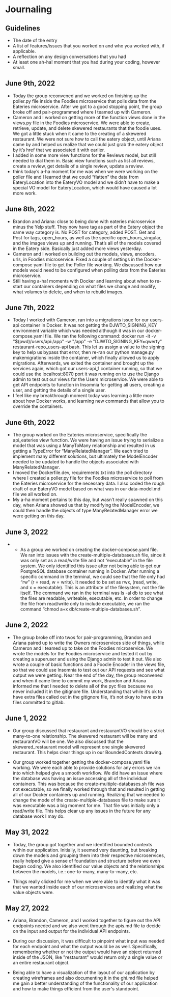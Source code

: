 # Journaling

## Guidelines
* The date of the entry
* A list of features/issues that you worked on and who you worked with, if applicable.
* A reflection on any design conversations that you had
* At least one ah-ha! moment that you had during your coding, however small. 

## June 9th, 2022
* Today the group reconvened and we worked on finishing up the poller.py file inside the Foodies microservice that polls data from the Eateries microservice. After we got to a good stopping point, the group broke off and pair-programmed where I teamed up with Cameron.
* Cameron and I worked on getting more of the function views done in the views.py file in the Foodies microservice. We were able to create, retrieve, update, and delete skewered restaurants that the foodie uses. We got a little stuck when it came to the creating of a skewered restaurant. We were not sure how to call the eatery object, until Ariana came by and helped us realize that we could just grab the eatery object by it’s href that we associated it with earlier. 
* I added in some more view functions for the Reviews model, but still needed to dial them in. Basic view functions such as list all reviews, create a review, get details of a single review, update a review. 
*  think today’s a-ha moment for me was when we were working on the poller file and I learned that we could “flatten” the data from EateryLocation into the EateryVO model and we didn’t have to make a special VO model for EateryLocation, which would have caused a lot more work. 

## June 8th, 2022
* Brandon and Ariana: close to being done with eateries microservice minus the Yelp stuff. They now have tag as part of the Eatery object the same way category is. No POST for category, added POST. Get and Post for tags, open_hours, as well as the specific open_hours_singular, and the images views up and running. That’s all of the models covered in the Eatery side. Basically just added more views yesterday. 
* Cameron and I worked on building out the models, views, encoders, urls, in Foodies microservice. Fixed a couple of settings in the Docker-compose yaml file to get the Poller file working. We discussed how our models would need to be configured when polling data from the Eateries microservice. 
* Still having a-ha! moments with Docker and learning about when to re-start our containers depending on what files we change and modify, what volumes to delete, and when to rebuild images. 

## June 7th, 2022 
* Today I worked with Cameron, ran into a migrations issue for our users-api container in Docker. It was not getting the DJWTO_SIGNING_KEY environment variable which was needed although it was in our docker-compose.yaml file. We ran the following command: docker run -it -v "$(pwd)/users/api:/app" -w "/app" -e "DJWTO_SIGNING_KEY=qwerty" restaurant-repo_users-api bash. This let us assign a value to the signing key to help us bypass that error, then re-ran our python manage.py makemigrations inside the container, which finally allowed us to apply migrations. Afterwards, we exited the container and brought up the services again, which got our users-api_1 container running, so that we could use the localhost:8070 port it was running on to use the Django admin to test out our views for the Users microservice. We were able to get API endpoints to function in Insomnia for getting all users, creating a user, and getting the details of a single user. 
* I feel like my breakthrough moment today was learning a little more about how Docker works, and learning new commands that allow you to override the containers. 

## June 6th, 2022
* The group worked on the Eateries microservice, specifically the api_eateries view function. We were having an issue trying to serialize a model that was using a ManyToMany relationship and resulted in us getting a TypeError for “ManyRelatedManager”. We each tried to implement many different solutions, but ultimately the ModelEncoder needed to be updated to handle the objects associated with ManyRelatedManager. 
* I moved the Dockerfile.dev, requirements.txt into the poll directory where I created a poller.py file for the Foodies microservice to poll from the Eateries microservice for the necessary data. I also coded the rough draft of our EateryVO model based on what was in our data-model.md file we all worked on. 
* My a-ha moment pertains to this day, but wasn’t really spawned on this day, when Ariana showed us that by modifying the ModelEncoder, we could then handle the objects of type ManyRelatedManager error we were getting on this day.

## June 3, 2022
* * As a group we worked on creating the docker-compose.yaml file. We ran into issues with the create-multiple-databases.sh file, since it was only set as a read/write file and not “executable” in the file system. We only identified this issue after not being able to get our PostgreSQL database container running in Docker. After running a specific command in the terminal, we could see that the file only had “rw” (r = read, w = write). It needed to be set as rwx, (read, write, and x = executable). This is an attribute of the filesystem, not the file itself. The command we ran in the terminal was ls -al db to see what the files are readable, writeable, executable, etc. In order to change the file from read/write only to include executable, we ran the command “chmod a+x db/create-multiple-databases.sh”. 

## June 2, 2022
* The group broke off into twos for pair-programming, Brandon and Ariana paired up to write the Owners microservices side of things, while Cameron and I teamed up to take on the Foodies microservice. We wrote the models for the Foodies microservice and tested it out by creating a superuser and using the Django admin to test it out.  We also wrote a couple of basic functions and a Foodie Encoder in the views file, so that we could use Insomnia to test out our API requests and see what output we were getting. Near the end of the day, the group reconvened and when it came time to commit my work, Brandon and Ariana informed me that I needed to delete all of the pyc files because we never included it in the gitignore file. Understanding that while it’s ok to have extra files called out in the gitignore file, it’s not okay to have extra files committed to gitlab. 

## June 1, 2022
* Our group discussed that restaurant and restaurantVO should be a strict many-to-one relationship. The skewered restaurant will be many and restaurantVO will be one. We also discussed that the skewered_restaurant model will represent one single skewered restaurant. This helps clear things up in our BoundedContexts drawing. 

* Our group worked together getting the docker-compose.yaml file working. We were each able to provide solutions for any errors we ran into which helped give a smooth workflow. We did have an issue where the database was having an issue accessing all of the individual containers. This was because the create-multiple-databases.sh file was not executable, so we finally worked through that and resulted in getting all of our Docker containers up and running. Realizing that we needed to change the mode of the create-multiple-databases file to make sure it was executable was a big moment for me. That file was initially only a read/write file. This helps clear up any issues in the future for any database work I may do. 

## May 31, 2022
* Today, the group got together and we identified bounded contexts within our application. Initially, it seemed very daunting, but breaking down the models and grouping them into their respective microservices, really helped give a sense of foundation and structure before we even began coding. We also identified our value objects and the relationships between the models, i.e.: one-to-many, many-to-many, etc. 

* Things really clicked for me when we were able to identify what it was that we wanted inside each of our microservices and realizing what the value objects were. 


## May 27, 2022
* Ariana, Brandon, Cameron, and I worked together to figure out the API endpoints needed and we also went through the apis.md file to decide on the input and output for the individual API endpoints. 

* During our discussion, it was difficult to pinpoint what input was needed for each endpoint and what the output would be as well. Specifically, remembering whether or not the output would have an object returned inside of the JSON, like "restaurant" would return only
a single value or an entire restaurant object. 

* Being able to have a visualization of the layout of our application by creating wireframes and also documenting it in the ghi.md file helped me
gain a better understanding of the functionality of our application and how to make things efficient from the user's standpoint. 

